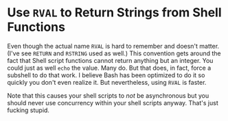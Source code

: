 # Use `RVAL` to Return Strings from Shell Functions

Even though the actual name `RVAL` is hard to remember and doesn't
matter. (I've see `RETURN` and `RSTRING` used as well.) This convention
gets around the fact that Shell script functions cannot return anything
but an integer. You could just as well `echo` the value. Many do. But
that does, in fact, force a subshell to do that work. I believe Bash has
been optimized to do it so quickly you don't even realize it. But
nevertheless, using `RVAL` is faster.

Note that this causes your shell scripts to *not* be asynchronous but
you should never use concurrency within your shell scripts anyway.
That's just fucking stupid.
